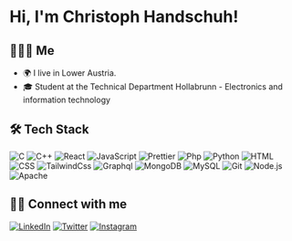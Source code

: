 # Hi, I'm Christoph Handschuh!

## 👨🏻‍💻  Me
- 🌍 I live in Lower Austria.
- 🎓 Student at the Technical Department Hollabrunn - Electronics and information technology

## 🛠 Tech Stack

![C](https://img.shields.io/badge/-C-000?&logo=C&style=flat-square)
![C++](https://img.shields.io/badge/-Cpp-000?&logo=C%2B%2B&style=flat-square)
![React](https://img.shields.io/badge/-React-000?&logo=React&style=flat-square)
![JavaScript](https://img.shields.io/badge/-JavaScript-000?logo=JavaScript&style=flat-square)
![Prettier](https://img.shields.io/badge/-Prettier-000?&logo=Prettier&style=flat-square)
![Php](https://img.shields.io/badge/-PHP-000?&logo=PHP&style=flat-square)
![Python](https://img.shields.io/badge/-Python-000?&logo=Python&style=flat-square)
![HTML](https://img.shields.io/badge/-HTML-000?&logo=HTML5&style=flat-square)
![CSS](https://img.shields.io/badge/-CSS-000?&logo=CSS3&style=flat-square)
![TailwindCss](https://img.shields.io/badge/-Tailwind%20CSS-000?&logo=Tailwind%20CSS&style=flat-square)
![Graphql](https://img.shields.io/badge/-Graphql-000?&logo=Graphql&style=flat-square)
![MongoDB](https://img.shields.io/badge/-MongoDB-000?&logo=mongodb&style=flat-square)
![MySQL](https://img.shields.io/badge/-MySQL-000?&logo=mysql&logoColor=FFFFFF&style=flat-square)
![Git](https://img.shields.io/badge/-Git-000?&logo=git&style=flat-square)
![Node.js](https://img.shields.io/badge/-Node.js-000?&logo=node.js&style=flat-square)
![Apache](https://img.shields.io/badge/-Apache-000?&logo=Apache&style=flat-square)

## 🤝🏻 Connect with me
[![LinkedIn](https://img.shields.io/badge/linkedin-0077B5?style=for-the-badge&logo=linkedin&logoColor=white)](https://www.linkedin.com/in/nisslmarkus/)
[![Twitter](https://img.shields.io/badge/twitter-000?style=for-the-badge&logo=twitter&logoColor=white)](https://twitter.com/markusnissl)
[![Instagram](https://img.shields.io/badge/instagram-E4405F?style=for-the-badge&logo=instagram&logoColor=white)](https://www.instagram.com/markus.nissl/)
